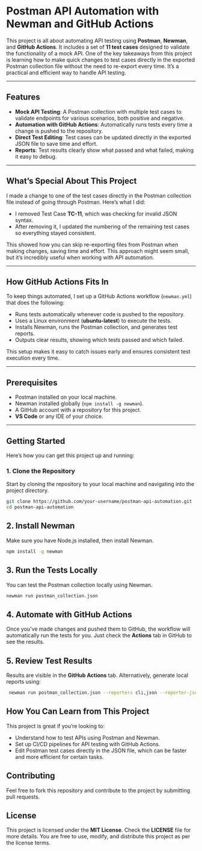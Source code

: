 # Postman API Automation with Newman and GitHub Actions

This project is all about automating API testing using **Postman**, **Newman**, and **GitHub Actions**. It includes a set of **11 test cases** designed to validate the functionality of a mock API. One of the key takeaways from this project is learning how to make quick changes to test cases directly in the exported Postman collection file without the need to re-export every time. It’s a practical and efficient way to handle API testing.

---

## Features

- **Mock API Testing**: A Postman collection with multiple test cases to validate endpoints for various scenarios, both positive and negative.
- **Automation with GitHub Actions**: Automatically runs tests every time a change is pushed to the repository.
- **Direct Test Editing**: Test cases can be updated directly in the exported JSON file to save time and effort.
- **Reports**: Test results clearly show what passed and what failed, making it easy to debug.

---

## What’s Special About This Project

I made a change to one of the test cases directly in the Postman collection file instead of going through Postman. Here’s what I did:

- I removed Test Case **TC-11**, which was checking for invalid JSON syntax.
- After removing it, I updated the numbering of the remaining test cases so everything stayed consistent.

This showed how you can skip re-exporting files from Postman when making changes, saving time and effort. This approach might seem small, but it’s incredibly useful when working with API automation.

---

## How GitHub Actions Fits In

To keep things automated, I set up a GitHub Actions workflow (`newman.yml`) that does the following:

- Runs tests automatically whenever code is pushed to the repository.
- Uses a Linux environment (**ubuntu-latest**) to execute the tests.
- Installs Newman, runs the Postman collection, and generates test reports.
- Outputs clear results, showing which tests passed and which failed.

This setup makes it easy to catch issues early and ensures consistent test execution every time.

---

## Prerequisites

- Postman installed on your local machine.
- Newman installed globally (`npm install -g newman`).
- A GitHub account with a repository for this project.
- **VS Code** or any IDE of your choice.

---

## Getting Started

Here’s how you can get this project up and running:

### 1. Clone the Repository
Start by cloning the repository to your local machine and navigating into the project directory.

```bash
git clone https://github.com/your-username/postman-api-automation.git
cd postman-api-automation
```

## 2. Install Newman
Make sure you have Node.js installed, then install Newman.

```bash
npm install -g newman
```

## 3. Run the Tests Locally
You can test the Postman collection locally using Newman.

```bash
newman run postman_collection.json
```

## 4. Automate with GitHub Actions
Once you’ve made changes and pushed them to GitHub, the workflow will automatically run the tests for you. Just check the **Actions** tab in GitHub to see the results.


## 5. Review Test Results
Results are visible in the **GitHub Actions** tab. 
Alternatively, generate local reports using:

```bash
 newman run postman_collection.json --reporters cli,json --reporter-json-export results.json
 ```


## How You Can Learn from This Project
This project is great if you’re looking to:

- Understand how to test APIs using Postman and Newman.
- Set up CI/CD pipelines for API testing with GitHub Actions.
- Edit Postman test cases directly in the JSON file, which can be faster and more efficient for certain tasks.

## Contributing
Feel free to fork this repository and contribute to the project by submitting pull requests.

## License
This project is licensed under the **MIT License**. Check the **LICENSE** file for more details.
You are free to use, modify, and distribute this project as per the license terms.

  